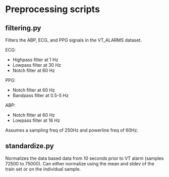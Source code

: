 # Preprocessing scripts

## filtering.py
Filters the ABP, ECG, and PPG signals in the VT_ALARMS dataset.

ECG:
- Highpass filter at 1 Hz
- Lowpass filter at 30 Hz
- Notch filter at 60 Hz
  
PPG:
- Notch filter at 60 Hz
- Bandpass filter at 0.5-5 Hz

ABP:
- Notch filter at 60 Hz
- Lowpass filter at 16 Hz

Assumes a sampling freq of 250Hz and powerline freq of 60Hz.

## standardize.py

Normalizes the data based data from 10 seconds prior to VT alarm (samples 72500 to 75000). 
Can either normalize using the mean and stdev of the train set or on the individual sample.
